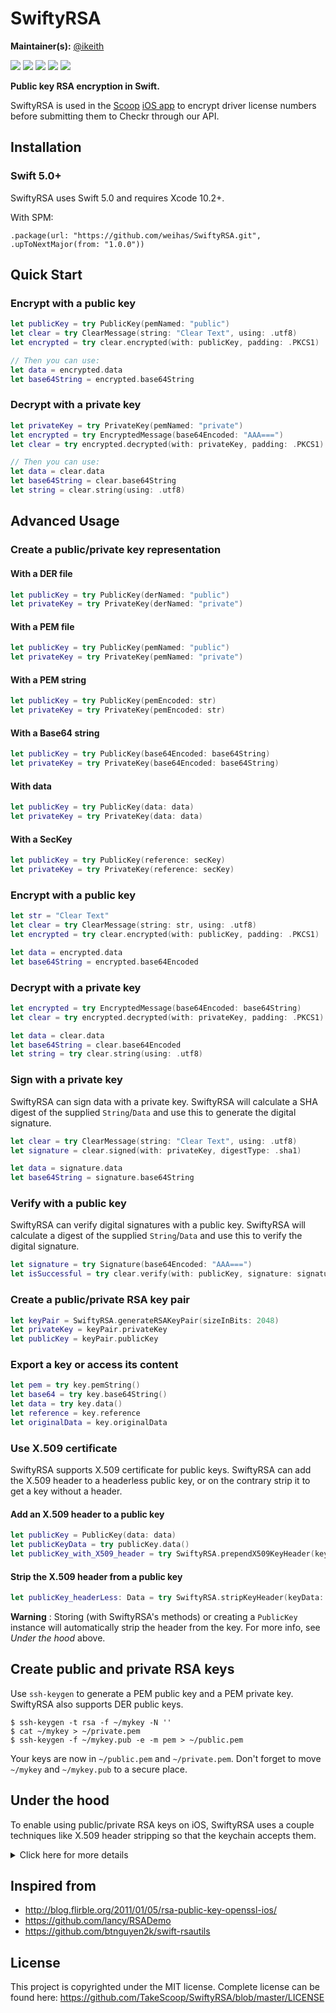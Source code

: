 SwiftyRSA
=========

**Maintainer(s):** [@ikeith](https://github.com/ikeith)

[![](https://img.shields.io/cocoapods/v/SwiftyRSA.svg)](https://cocoapods.org/pods/SwiftyRSA)
![](https://img.shields.io/badge/carthage-compatible-brightgreen.svg)
![](https://img.shields.io/cocoapods/p/SwiftyRSA.svg)
![](https://img.shields.io/badge/language-swift_3.2/4.2-brightgreen.svg)
[![](https://circleci.com/gh/TakeScoop/SwiftyRSA.png?style=shield&circle-token=03e95e0cd05dab2e159cf65d6e62de1d1d84148e)](https://circleci.com/gh/TakeScoop/SwiftyRSA)

**Public key RSA encryption in Swift.**

SwiftyRSA is used in the [Scoop](https://www.takescoop.com/) [iOS app](https://itunes.apple.com/us/app/scoop-easy-custom-carpooling/id997978145?mt=8) to encrypt driver license numbers before submitting them to Checkr through our API.

Installation
------------

### Swift 5.0+

SwiftyRSA uses Swift 5.0 and requires Xcode 10.2+.

With SPM:

```
.package(url: "https://github.com/weihas/SwiftyRSA.git", .upToNextMajor(from: "1.0.0"))
```



Quick Start
-----------

### Encrypt with a public key

```swift
let publicKey = try PublicKey(pemNamed: "public")
let clear = try ClearMessage(string: "Clear Text", using: .utf8)
let encrypted = try clear.encrypted(with: publicKey, padding: .PKCS1)

// Then you can use:
let data = encrypted.data
let base64String = encrypted.base64String
```

### Decrypt with a private key

```swift
let privateKey = try PrivateKey(pemNamed: "private")
let encrypted = try EncryptedMessage(base64Encoded: "AAA===")
let clear = try encrypted.decrypted(with: privateKey, padding: .PKCS1)

// Then you can use:
let data = clear.data
let base64String = clear.base64String
let string = clear.string(using: .utf8)
```


Advanced Usage
--------------

### Create a public/private key representation

#### With a DER file

```swift
let publicKey = try PublicKey(derNamed: "public")
let privateKey = try PrivateKey(derNamed: "private")
```

#### With a PEM file

```swift
let publicKey = try PublicKey(pemNamed: "public")
let privateKey = try PrivateKey(pemNamed: "private")
```

#### With a PEM string

```swift
let publicKey = try PublicKey(pemEncoded: str)
let privateKey = try PrivateKey(pemEncoded: str)
```

#### With a Base64 string

```swift
let publicKey = try PublicKey(base64Encoded: base64String)
let privateKey = try PrivateKey(base64Encoded: base64String)
```

#### With data

```swift
let publicKey = try PublicKey(data: data)
let privateKey = try PrivateKey(data: data)
```

#### With a SecKey

```swift
let publicKey = try PublicKey(reference: secKey)
let privateKey = try PrivateKey(reference: secKey)
```

### Encrypt with a public key

```swift
let str = "Clear Text"
let clear = try ClearMessage(string: str, using: .utf8)
let encrypted = try clear.encrypted(with: publicKey, padding: .PKCS1)

let data = encrypted.data
let base64String = encrypted.base64Encoded
```

### Decrypt with a private key

```swift
let encrypted = try EncryptedMessage(base64Encoded: base64String)
let clear = try encrypted.decrypted(with: privateKey, padding: .PKCS1)

let data = clear.data
let base64String = clear.base64Encoded
let string = try clear.string(using: .utf8)
```

### Sign with a private key

SwiftyRSA can sign data with a private key. SwiftyRSA will calculate a SHA digest of the supplied `String`/`Data` and use this to generate the digital signature.

```swift
let clear = try ClearMessage(string: "Clear Text", using: .utf8)
let signature = clear.signed(with: privateKey, digestType: .sha1)

let data = signature.data
let base64String = signature.base64String
```

### Verify with a public key

SwiftyRSA can verify digital signatures with a public key. SwiftyRSA will calculate a digest of the supplied `String`/`Data` and use this to verify the digital signature.

```swift
let signature = try Signature(base64Encoded: "AAA===")
let isSuccessful = try clear.verify(with: publicKey, signature: signature, digestType: .sha1)
```

### Create a public/private RSA key pair

```swift
let keyPair = SwiftyRSA.generateRSAKeyPair(sizeInBits: 2048)
let privateKey = keyPair.privateKey
let publicKey = keyPair.publicKey
```

### Export a key or access its content

```swift
let pem = try key.pemString()
let base64 = try key.base64String()
let data = try key.data()
let reference = key.reference
let originalData = key.originalData
```

### Use X.509 certificate 
SwiftyRSA supports X.509 certificate for public keys. SwiftyRSA can add the X.509 header to a headerless public key, or on the contrary  strip it to get a key without a header.
#### Add an X.509 header to a public key 
```swift
let publicKey = PublicKey(data: data)
let publicKeyData = try publicKey.data()
let publicKey_with_X509_header = try SwiftyRSA.prependX509KeyHeader(keyData: publicKeyData)
```
#### Strip the X.509 header from a public key 
```swift
let publicKey_headerLess: Data = try SwiftyRSA.stripKeyHeader(keyData: publicKey_with_X509_header)
```

**Warning** : Storing  (with SwiftyRSA's methods) or creating a ```PublicKey``` instance will automatically strip the header from the key. For more info, see *Under the hood* above.

Create public and private RSA keys
----------------------------------

Use `ssh-keygen` to generate a PEM public key and a PEM private key. SwiftyRSA also supports DER public keys.

```
$ ssh-keygen -t rsa -f ~/mykey -N ''
$ cat ~/mykey > ~/private.pem
$ ssh-keygen -f ~/mykey.pub -e -m pem > ~/public.pem
```

Your keys are now in `~/public.pem` and `~/private.pem`. Don't forget to move `~/mykey` and `~/mykey.pub` to a secure place.

Under the hood
--------------

To enable using public/private RSA keys on iOS, SwiftyRSA uses a couple techniques like X.509 header stripping so that the keychain accepts them.

<details>
	<summary>Click here for more details</summary>

When encrypting using a public key:

 - If the key is in PEM format, get rid of its meta data and convert it to Data
 - Strip the public key X.509 header, otherwise the keychain won't accept it
 - Add the public key to the keychain, with a random tag
 - Get a reference on the key using the key tag
 - Use `SecKeyEncrypt` to encrypt a `ClearMessage` using the key reference and the message data.
 - Store the resulting encrypted data to an `EncryptedMessage`
 - When the key gets deallocated, delete the public key from the keychain using its tag

When decrypting using a private key:

 - Get rid of PEM meta data and convert to Data
 - Add the private key to the app keychain, with a random tag
 - Get a reference on the key using the key tag
 - Use `SecKeyDecrypt` to decrypt an `EncryptedMessage` using the key reference and the encrypted message data
 - Store the resulting decrypted data to a `ClearMessage`
 - Delete private key from keychain using tag
</details>

Inspired from
-------------

 - <http://blog.flirble.org/2011/01/05/rsa-public-key-openssl-ios/>
 - <https://github.com/lancy/RSADemo>
 - <https://github.com/btnguyen2k/swift-rsautils>

License
-------

This project is copyrighted under the MIT license. Complete license can be found here: <https://github.com/TakeScoop/SwiftyRSA/blob/master/LICENSE>
